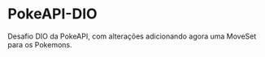 # PokeAPI-DIO
Desafio DIO da PokeAPI, com alterações adicionando agora uma MoveSet para os Pokemons.
